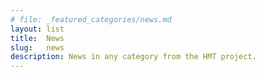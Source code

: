 ```yaml
---
# file: _featured_categories/news.md
layout: list
title:  News
slug:   news
description: News in any category from the HMT project.
---
```

